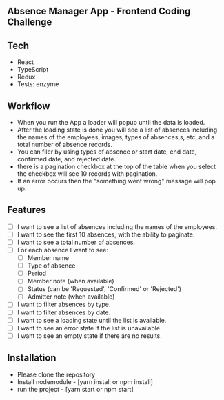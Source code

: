 ## Absence Manager App - Frontend Coding Challenge

## Tech
- React
- TypeScript
- Redux
- Tests: enzyme


## Workflow

- When you run the App a loader will popup until the data is loaded.
- After the loading state is done you will see a list of absences including the names of the employees, images, types of absences,s, etc, and a total number of absence records.
- You can filer by using types of absence or start date, end date, confirmed date, and rejected date.
- there is a pagination checkbox at the top of the table when you select the checkbox will see 10 records with pagination.
- If an error occurs then the "something went wrong" message will pop up.

## Features

- [ ] I want to see a list of absences including the names of the employees.
- [ ] I want to see the first 10 absences, with the ability to paginate.
- [ ] I want to see a total number of absences.
- [ ] For each absence I want to see:
  - [ ] Member name
  - [ ] Type of absence
  - [ ] Period
  - [ ] Member note (when available)
  - [ ] Status (can be 'Requested', 'Confirmed' or 'Rejected')
  - [ ] Admitter note (when available)
- [ ] I want to filter absences by type.
- [ ] I want to filter absences by date.
- [ ] I want to see a loading state until the list is available.
- [ ] I want to see an error state if the list is unavailable.
- [ ] I want to see an empty state if there are no results.

## Installation

- Please clone the repository
- Install nodemodule - [yarn install or npm install]
- run the project - [yarn start or npm start]

